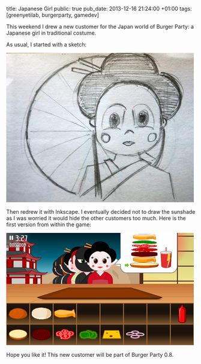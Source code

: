 title: Japanese Girl
public: true
pub_date: 2013-12-16 21:24:00 +01:00
tags: [greenyetilab, burgerparty, gamedev]


This weekend I drew a new customer for the Japan world of Burger Party: a Japanese girl in traditional costume.

As usual, I started with a sketch:

[![Japanese girl sketch](thumb-japanese-girl-sketch.jpg)](japanese-girl-sketch.jpg)

Then redrew it with Inkscape. I eventually decided not to draw the sunshade as I was worried it would hide the other customers too much. Here is the first version from within the game:

[![Japanese girl in game](thumb-japanese-girl-in-game.png)](japanese-girl-in-game.png)

Hope you like it! This new customer will be part of Burger Party 0.8.
